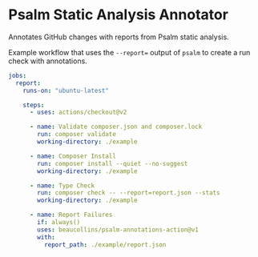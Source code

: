# Psalm Static Analysis Annotator

Annotates GitHub changes with reports from Psalm static analysis.

Example workflow that uses the `--report=` output of `psalm` to create a run check with annotations.

```yml
jobs:
  report:
    runs-on: "ubuntu-latest"

    steps:
      - uses: actions/checkout@v2

      - name: Validate composer.json and composer.lock
        run: composer validate
        working-directory: ./example

      - name: Composer Install
        run: composer install --quiet --no-suggest
        working-directory: ./example

      - name: Type Check
        run: composer check -- --report=report.json --stats
        working-directory: ./example

      - name: Report Failures
        if: always()
        uses: beaucollins/psalm-annotations-action@v1
        with:
          report_path: ./example/report.json
```
